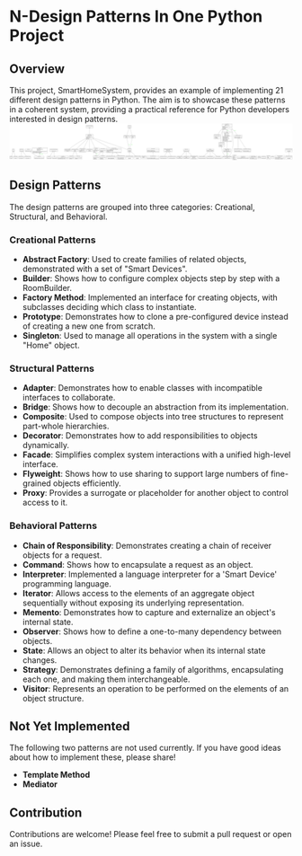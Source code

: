 # N-Design Patterns In One Python Project

## Overview
This project, SmartHomeSystem, provides an example of implementing 21 different design patterns in Python. The aim is to showcase these patterns in a coherent system, providing a practical reference for Python developers interested in design patterns.
![](classes.png)

## Design Patterns

The design patterns are grouped into three categories: Creational, Structural, and Behavioral.

### Creational Patterns
* **Abstract Factory**: Used to create families of related objects, demonstrated with a set of "Smart Devices".
* **Builder**: Shows how to configure complex objects step by step with a RoomBuilder.
* **Factory Method**: Implemented an interface for creating objects, with subclasses deciding which class to instantiate.
* **Prototype**: Demonstrates how to clone a pre-configured device instead of creating a new one from scratch.
* **Singleton**: Used to manage all operations in the system with a single "Home" object.

### Structural Patterns
* **Adapter**: Demonstrates how to enable classes with incompatible interfaces to collaborate.
* **Bridge**: Shows how to decouple an abstraction from its implementation.
* **Composite**: Used to compose objects into tree structures to represent part-whole hierarchies.
* **Decorator**: Demonstrates how to add responsibilities to objects dynamically.
* **Facade**: Simplifies complex system interactions with a unified high-level interface.
* **Flyweight**: Shows how to use sharing to support large numbers of fine-grained objects efficiently.
* **Proxy**: Provides a surrogate or placeholder for another object to control access to it.

### Behavioral Patterns
* **Chain of Responsibility**: Demonstrates creating a chain of receiver objects for a request.
* **Command**: Shows how to encapsulate a request as an object.
* **Interpreter**: Implemented a language interpreter for a 'Smart Device' programming language.
* **Iterator**: Allows access to the elements of an aggregate object sequentially without exposing its underlying representation.
* **Memento**: Demonstrates how to capture and externalize an object's internal state.
* **Observer**: Shows how to define a one-to-many dependency between objects.
* **State**: Allows an object to alter its behavior when its internal state changes.
* **Strategy**: Demonstrates defining a family of algorithms, encapsulating each one, and making them interchangeable.
* **Visitor**: Represents an operation to be performed on the elements of an object structure.

## Not Yet Implemented
The following two patterns are not used currently. If you have good ideas about how to implement these, please share!

* **Template Method**
* **Mediator**

## Contribution
Contributions are welcome! Please feel free to submit a pull request or open an issue.

